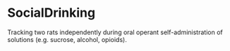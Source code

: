 ﻿# SocialDrinking
 
 Tracking two rats independently during oral operant self-administration of solutions (e.g. sucrose, alcohol, opioids).
